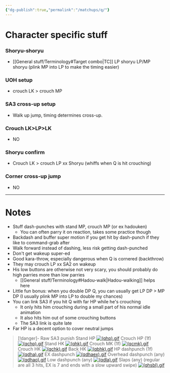 ```yaml
---
{"dg-publish":true,"permalink":"/matchups/q/"}
---
```


# Character specific stuff
### Shoryu-shoryu
-  [[General stuff/Terminology#Target combo\|TC]] LP shoryu LP/MP shoryu (plink MP into LP to make the timing easier)
### UOH setup
- crouch LK > crouch MP
### SA3 cross-up setup
- Walk up jump, timing determines cross-up.
### Crouch LK>LP>LK
- NO
### Shoryu confirm
- Crouch LK > crouch LP xx Shoryu  (whiffs when Q is hit crouching)
### Corner cross-up jump
- NO
***
# Notes
- Stuff dash-punches with stand MP, crouch MP (or ex hadouken)
	- You can often parry it on reaction, takes some practice though
- Backdash and buffer super motion if you get hit by dash-punch if they like to command-grab after
- Walk forward instead of dashing, less risk getting dash-punched
- Don't get wakeup super-ed
- Good kara-throw, especially dangerous when Q is cornered (backthrow)
- They may crouch LP xx SA2 on wakeup
- His low buttons are otherwise not very scary, you should probably do high parries more than low parries
	- [[General stuff/Terminology#Hadou-walk\|Hadou-walking]] helps here
- Little fun bonus: when you double DP Q, you can usually get LP DP > MP DP (I usually plink MP into LP to double my chances)
- You can link SA3 if you hit Q with far HP while he's crouching
	- It only hits him crouching during a small part of his normal idle animation
	- It also hits him out of some crouching buttons
	- The SA3 link is quite late
- Far HP is a decent option to cover neutral jumps

> [!danger]- Raw SA3 punish
> Stand HP
> [![(qhp).gif](https://wiki.supercombo.gg/images/8/8f/%28qhp%29.gif)](https://wiki.supercombo.gg/w/File:(qhp).gif)
> Crouch HP (1f)
> [![(qchp).gif](https://wiki.supercombo.gg/images/f/f9/%28qchp%29.gif)](https://wiki.supercombo.gg/w/File:(qchp).gif)
> Stand HK
> [![(qhk).gif](https://wiki.supercombo.gg/images/9/9a/%28qhk%29.gif)](https://wiki.supercombo.gg/w/File:(qhk).gif)
> Crouch MK (1f)
> [![(qcmk).gif](https://wiki.supercombo.gg/images/b/b0/%28qcmk%29.gif)](https://wiki.supercombo.gg/w/File:(qcmk).gif)
> Crouch HK
> [![(qchk).gif](https://wiki.supercombo.gg/images/8/8e/%28qchk%29.gif)](https://wiki.supercombo.gg/w/File:(qchk).gif)
> Back HK
> [![(qbhk).gif](https://wiki.supercombo.gg/images/5/59/%28qbhk%29.gif)](https://wiki.supercombo.gg/w/File:(qbhk).gif)
> HP dashpunch (1f)
> [![(qdha).gif](https://wiki.supercombo.gg/images/9/98/%28qdha%29.gif)](https://wiki.supercombo.gg/w/File:(qdha).gif)
> EX dashpunch
> [![(qdhaex).gif](https://wiki.supercombo.gg/images/c/c2/%28qdhaex%29.gif)](https://wiki.supercombo.gg/w/File:(qdhaex).gif)
> Overhead dashpunch (any)
> [![(qdhao).gif](https://wiki.supercombo.gg/images/b/b9/%28qdhao%29.gif)](https://wiki.supercombo.gg/w/File:(qdhao).gif)
> Low dashpunch (any)
> [![(qdla).gif](https://wiki.supercombo.gg/images/2/24/%28qdla%29.gif)](https://wiki.supercombo.gg/w/File:(qdla).gif)
> Slaps (any) (regular are all 3 hits, EX is 7 and ends with a slow upward swipe)
> [![(qhsbl).gif](https://wiki.supercombo.gg/images/4/40/%28qhsbl%29.gif)](https://wiki.supercombo.gg/w/File:(qhsbl).gif)
> 